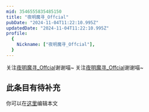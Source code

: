 ```yaml
---
mid: 3546555835485150
title: "夜明魔寻_Offcial"
pubDate: "2024-11-04T11:22:10.995Z"
updatedDate: "2024-11-04T11:22:10.995Z"
profile:
  {
    Nickname: ["夜明魔寻_Offcial"],
  }
---
```


关注[夜明魔寻_Offcial](https://space.bilibili.com/3546555835485150)谢谢喵~ 关注[夜明魔寻_Offcial](https://space.bilibili.com/3546555835485150)谢谢喵~

## 此条目有待补充
你可以在[这里](https://github.com/Yuhanawa/VTuber.ICU-Content/edit/master/v/夜明魔寻_Offcial/index.md)编辑本文
